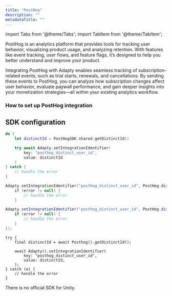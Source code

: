 ```yaml
---
title: "PostHog"
description: ""
metadataTitle: ""
---
```


import Tabs from '@theme/Tabs';
import TabItem from '@theme/TabItem'; 

PostHog is an analytics platform that provides tools for tracking user behavior, visualizing product usage, and analyzing retention. With features like event tracking, user flows, and feature flags, it’s designed to help you better understand and improve your product.

Integrating PostHog with Adapty enables seamless tracking of subscription-related events, such as trial starts, renewals, and cancellations. By sending these events to PostHog, you can analyze how subscription changes affect user behavior, evaluate paywall performance, and gain deeper insights into your monetization strategies—all within your existing analytics workflow.

### How to set up PostHog integration





## SDK configuration

<Tabs groupId="posthog"> 

<TabItem value="Swift" label="Swift" default> 

```swift
do {
    let distinctId = PostHogSDK.shared.getDistinctId()

    try await Adapty.setIntegrationIdentifier(
        key: "posthog_distinct_user_id",
        value: distinctId
    )                
} catch {
    // handle the error
}
```

</TabItem> 

<TabItem value="kotlin" label="Kotlin" default> 

```Kotlin
Adapty.setIntegrationIdentifier("posthog_distinct_user_id", PostHog.distinctId()) { error ->
    if (error != null) {
        // handle the error
    }

```

 </TabItem> 

<TabItem value="java" label="Java" default>

```java
Adapty.setIntegrationIdentifier("posthog_distinct_user_id", PostHog.distinctId(), error -> {
    if (error != null) {
        // handle the error
    }
});
```

</TabItem> 

<TabItem value="Flutter" label="Flutter" default> 

```
try {
    final distinctId = await Posthog().getDistinctId();

    await Adapty().setIntegrationIdentifier(
        key: "posthog_distinct_user_id",
        value: distinctId,
    );
} catch (e) {
    // handle the error
}
```

</TabItem> 

<TabItem value="Unity" label="Unity" default> 

There is no official SDK for Unity.

</TabItem> 

<!--- <TabItem value="RN" label="React Native (TS)" default>

 Text 

</TabItem> --->

</Tabs>